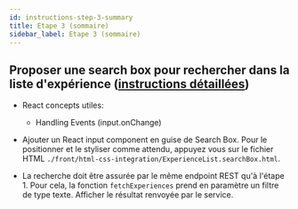 ```yaml
---
id: instructions-step-3-summary
title: Etape 3 (sommaire)
sidebar_label: Etape 3 (sommaire)
---
```


## Proposer une search box pour rechercher dans la liste d'expérience ([instructions détaillées](./step-3-detailed.md))

- React concepts utiles:

  - Handling Events (input.onChange)

- Ajouter un React input component en guise de Search Box. Pour le positionner et le styliser comme attendu, appuyez vous sur le fichier HTML `./front/html-css-integration/ExperienceList.searchBox.html`.

- La recherche doit être assurée par le même endpoint REST qu'à l'étape 1. Pour cela, la fonction `fetchExperiences` prend en paramètre un filtre de type texte. Afficher le résultat renvoyée par le service.
